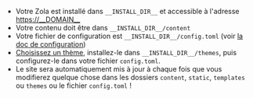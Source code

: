 - Votre Zola est installé dans `__INSTALL_DIR__` et accessible à l'adresse <https://__DOMAIN__>
- Votre contenu doit être dans `__INSTALL_DIR__/content`
- Votre fichier de configuration est `__INSTALL_DIR__/config.toml` (voir [la doc de configuration](https://www.getzola.org/documentation/getting-started/configuration/))
- [Choisissez un thème](https://www.getzola.org/themes/), installez-le dans `__INSTALL_DIR__/themes`, puis configurez-le dans votre fichier `config.toml`.
- Le site sera automatiquement mis à jour à chaque fois que vous modifierez quelque chose dans les dossiers `content`, `static`, `templates` ou `themes` ou le fichier `config.toml` !
